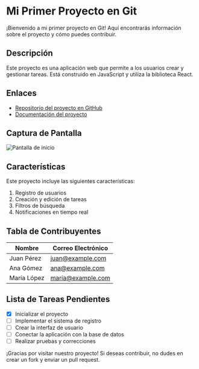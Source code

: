 # Mi Primer Proyecto en Git

¡Bienvenido a mi primer proyecto en Git! Aquí encontrarás información sobre el proyecto y cómo puedes contribuir.

## Descripción
Este proyecto es una aplicación web que permite a los usuarios crear y gestionar tareas. Está construido en JavaScript y utiliza la biblioteca React.

## Enlaces
- [Repositorio del proyecto en GitHub](https://github.com/tuusuario/mi-primer-proyecto-git)
- [Documentación del proyecto](https://github.com/tuusuario/mi-primer-proyecto-git/docs)

## Captura de Pantalla
![Pantalla de inicio](https://example.com/images/screenshot.png)

## Características
Este proyecto incluye las siguientes características:
1. Registro de usuarios
2. Creación y edición de tareas
3. Filtros de búsqueda
4. Notificaciones en tiempo real

## Tabla de Contribuyentes
| Nombre        | Correo Electrónico       |
| ------------- | ------------------------- |
| Juan Pérez    | juan@example.com         |
| Ana Gómez     | ana@example.com          |
| María López   | maria@example.com        |

## Lista de Tareas Pendientes
- [x] Inicializar el proyecto
- [ ] Implementar el sistema de registro
- [ ] Crear la interfaz de usuario
- [ ] Conectar la aplicación con la base de datos
- [ ] Realizar pruebas y correcciones

¡Gracias por visitar nuestro proyecto! Si deseas contribuir, no dudes en crear un fork y enviar un pull request.

